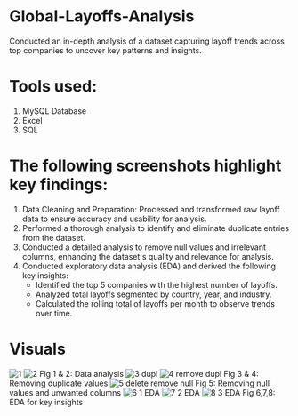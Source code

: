 # Global-Layoffs-Analysis
Conducted an in-depth analysis of a dataset capturing layoff trends across top companies to uncover key patterns and insights.

# Tools used: 
1. MySQL Database
2. Excel
3. SQL

# The following screenshots highlight key findings:
1. Data Cleaning and Preparation: Processed and transformed raw layoff data to ensure accuracy and usability for analysis.
2. Performed a thorough analysis to identify and eliminate duplicate entries from the dataset.
3. Conducted a detailed analysis to remove null values and irrelevant columns, enhancing the dataset's quality and relevance for analysis.
4. Conducted exploratory data analysis (EDA) and derived the following key insights:
   * Identified the top 5 companies with the highest number of layoffs.
   *  Analyzed total layoffs segmented by country, year, and industry.
   *  Calculated the rolling total of layoffs per month to observe trends over time.

# Visuals


![1](https://github.com/user-attachments/assets/0b77298a-9ad4-4f86-af23-3dc0ffe801e8)
![2](https://github.com/user-attachments/assets/425ac2e8-60b2-4dc7-8013-7911ddf8de59)
                         Fig 1 & 2: Data analysis
![3 dupl](https://github.com/user-attachments/assets/e92f9ecf-4e45-4c70-9b67-f1fe44753ed0)
![4 remove dupl](https://github.com/user-attachments/assets/6e59031d-1da6-4d4f-95a8-d884d9d193f9)
                         Fig 3 & 4: Removing duplicate values
![5 delete   remove null](https://github.com/user-attachments/assets/8546dde6-2088-4bb0-879a-74deb22b0abc)
                         Fig 5: Removing null values and unwanted columns
![6 1 EDA](https://github.com/user-attachments/assets/ac8e5709-1b06-4501-a0a3-a79e223b3f7e)
![7 2 EDA](https://github.com/user-attachments/assets/66cf3be1-07e9-4b71-ae08-bb6f974d20c4)
![8 3 EDA](https://github.com/user-attachments/assets/c6478610-e7f7-4d05-9702-ea093f710331)
                         Fig 6,7,8: EDA for key insights
